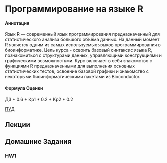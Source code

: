 # Программирование на языке R

#### Аннотация
Язык R — современный язык программирования предназначенный для статистического анализа большого объёма данных. На данный момент R является одним из самых используемых языков программирования в биоинформатике. Цель курса - освоить базовый синтаксис языка R, познакомиться с структурами данных, управляющими конструкциями и графическими возможностями. Курс включает в себя знакомство с функциями R предназначенными для выполнения основных статистических тестов, освоение базовой графики и знакомство с некоторыми биоинформатическими пакетами из Bioconductor.


#### Формула Оценки
ДЗ * 0.6 + Кр1 * 0.2 + Кр2 * 0.2

[ПУД](https://www.hse.ru/edu/courses/900081242)

## Лекции


## Домашние Задания
### HW1




